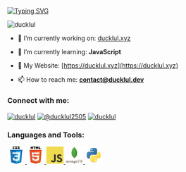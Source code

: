 <a href="https://git.io/typing-svg"><img src="https://readme-typing-svg.demolab.com?font=Fira+Code&pause=1000&color=F7BB3F&center=true&random=false&width=435&lines=Hey+I'm+ducklul!;A+Passionate+US+Backend+Developer!" alt="Typing SVG" /></a>

<p align="left"> <img src="https://komarev.com/ghpvc/?username=ducklul&label=Profile%20views&color=0e75b6&style=flat" alt="ducklul" /> </p>

- 🔭 I’m currently working on: [ducklul.xyz](https://discord.gg/ducklul)

- 🌱 I’m currently learning: **JavaScript**

- 📝 My Website: [https://ducklul.xyz](https://ducklul.xyz)

- 📫 How to reach me: **contact@ducklul.dev**

<h3 align="left">Connect with me:</h3>
<p align="left">
<a href="https://twitter.com/ducklul" target="blank"><img align="center" src="https://raw.githubusercontent.com/rahuldkjain/github-profile-readme-generator/master/src/images/icons/Social/twitter.svg" alt="ducklul" height="30" width="40" /></a>
<a href="https://www.youtube.com/c/@ducklul2505" target="blank"><img align="center" src="https://raw.githubusercontent.com/rahuldkjain/github-profile-readme-generator/master/src/images/icons/Social/youtube.svg" alt="@ducklul2505" height="30" width="40" /></a>
<a href="https://discord.gg/ducklul" target="blank"><img align="center" src="https://raw.githubusercontent.com/rahuldkjain/github-profile-readme-generator/master/src/images/icons/Social/discord.svg" alt="ducklul" height="30" width="40" /></a>
</p>

<h3 align="left">Languages and Tools:</h3>
<p align="left"> <a href="https://www.w3schools.com/css/" target="_blank" rel="noreferrer"> <img src="https://raw.githubusercontent.com/devicons/devicon/master/icons/css3/css3-original-wordmark.svg" alt="css3" width="40" height="40"/> </a> <a href="https://www.w3.org/html/" target="_blank" rel="noreferrer"> <img src="https://raw.githubusercontent.com/devicons/devicon/master/icons/html5/html5-original-wordmark.svg" alt="html5" width="40" height="40"/> </a> <a href="https://developer.mozilla.org/en-US/docs/Web/JavaScript" target="_blank" rel="noreferrer"> <img src="https://raw.githubusercontent.com/devicons/devicon/master/icons/javascript/javascript-original.svg" alt="javascript" width="40" height="40"/> </a> <a href="https://www.mongodb.com/" target="_blank" rel="noreferrer"> <img src="https://raw.githubusercontent.com/devicons/devicon/master/icons/mongodb/mongodb-original-wordmark.svg" alt="mongodb" width="40" height="40"/> </a> <a href="https://www.python.org" target="_blank" rel="noreferrer"> <img src="https://raw.githubusercontent.com/devicons/devicon/master/icons/python/python-original.svg" alt="python" width="40" height="40"/> </a> </p>
